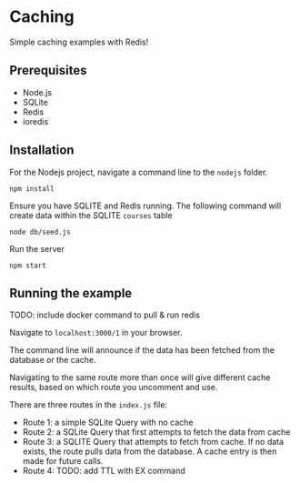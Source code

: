 # Caching
Simple caching examples with Redis!

## Prerequisites
- Node.js
- SQLite
- Redis
- ioredis

## Installation

For the Nodejs project, navigate a command line to the `nodejs` folder.

```
npm install
```

Ensure you have SQLITE and Redis running. The following command will create data within the SQLITE `courses` table

```
node db/seed.js
```

Run the server

```
npm start
```

## Running the example

TODO: include docker command to pull & run redis

Navigate to `localhost:3000/1` in your browser.

The command line will announce if the data has been fetched from the database or the cache.

Navigating to the same route more than once will give different cache results, based on which route you uncomment and use.

There are three routes in the `index.js` file:

- Route 1: a simple SQLite Query with no cache
- Route 2: a SQLite Query that first attempts to fetch the data from cache
- Route 3: a SQLITE Query that attempts to fetch from cache. If no data exists, the route pulls data from the database.  A cache entry is then made for future calls.
- Route 4: TODO: add TTL with EX command

